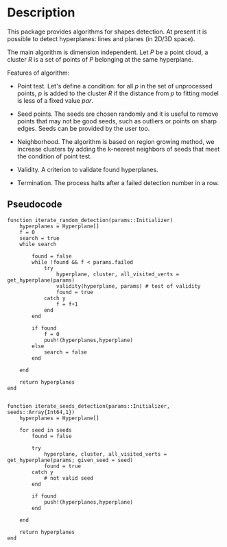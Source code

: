 # Description
This package provides algorithms for shapes detection.
At present it is possible to detect hyperplanes: lines and planes (in 2D/3D space).

The main algorithm is dimension independent.
Let  $P$ be a point cloud, a cluster $R$ is a set of points of $P$ belonging at the same hyperplane.

Features of algorithm:
- Point test. Let's define a condition: for all $p$ in the set of unprocessed points, $p$ is added to the cluster $R$ if the distance from $p$ to fitting model is less of a fixed value $par$.

- Seed points. The seeds are chosen randomly and it is useful to remove points that may not be good seeds, such as outliers or points on sharp edges. Seeds can be provided by the user too.

- Neighborhood. The algorithm is based on region growing method, we increase clusters by adding the k-nearest neighbors of seeds that meet the condition of point test.

- Validity. A criterion to validate found hyperplanes.

- Termination. The process halts after a failed detection number in a row.

## Pseudocode
```
function iterate_random_detection(params::Initializer)
    hyperplanes = Hyperplane[]
    f = 0
    search = true
    while search

        found = false
        while !found && f < params.failed
            try
                hyperplane, cluster, all_visited_verts = get_hyperplane(params)
                validity(hyperplane, params) # test of validity
                found = true
            catch y
                f = f+1
            end
        end

        if found
            f = 0
            push!(hyperplanes,hyperplane)
        else
            search = false
        end

    end

    return hyperplanes
end


function iterate_seeds_detection(params::Initializer, seeds::Array{Int64,1})
	hyperplanes = Hyperplane[]

	for seed in seeds
		found = false

		try
			hyperplane, cluster, all_visited_verts = get_hyperplane(params; given_seed = seed)
			found = true
		catch y
			# not valid seed
		end

		if found
			push!(hyperplanes,hyperplane)
		end

	end

	return hyperplanes
end
```
